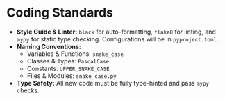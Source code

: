 # Coding Standards

  * **Style Guide & Linter:** `black` for auto-formatting, `flake8` for linting, and `mypy` for static type checking. Configurations will be in `pyproject.toml`.
  * **Naming Conventions:**
      * Variables & Functions: `snake_case`
      * Classes & Types: `PascalCase`
      * Constants: `UPPER_SNAKE_CASE`
      * Files & Modules: `snake_case.py`
  * **Type Safety:** All new code must be fully type-hinted and pass `mypy` checks.
